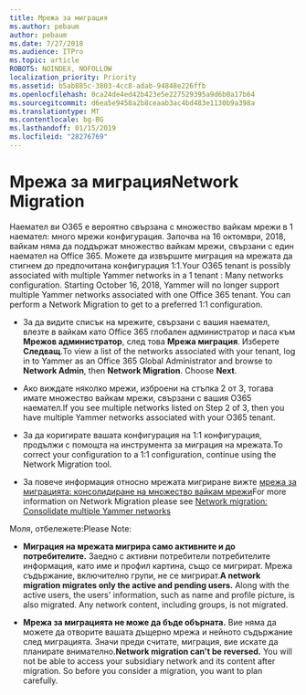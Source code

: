```yaml
---
title: Мрежа за миграция
ms.author: pebaum
author: pebaum
ms.date: 7/27/2018
ms.audience: ITPro
ms.topic: article
ROBOTS: NOINDEX, NOFOLLOW
localization_priority: Priority
ms.assetid: b5ab885c-3803-4cc8-adab-94848e226ffb
ms.openlocfilehash: 0ca24de4ed42b423e5e227529395a9d6b0a17b64
ms.sourcegitcommit: d6ea5e9458a2b8ceaab3ac4bd483e1130b9a398a
ms.translationtype: MT
ms.contentlocale: bg-BG
ms.lasthandoff: 01/15/2019
ms.locfileid: "28276769"
---
```

# <a name="network-migration"></a><span data-ttu-id="e5eb9-102">Мрежа за миграция</span><span class="sxs-lookup"><span data-stu-id="e5eb9-102">Network Migration</span></span>

<span data-ttu-id="e5eb9-p101">Наемател ви O365 е вероятно свързана с множество вайкам мрежи в 1 наемател: много мрежи конфигурация. Започва на 16 октомври, 2018, вайкам няма да поддържат множество вайкам мрежи, свързани с един наемател на Office 365. Можете да извършите миграция на мрежата да стигнем до предпочитана конфигурация 1:1.</span><span class="sxs-lookup"><span data-stu-id="e5eb9-p101">Your O365 tenant is possibly associated with multiple Yammer networks in a 1 tenant : Many networks configuration. Starting October 16, 2018, Yammer will no longer support multiple Yammer networks associated with one Office 365 tenant. You can perform a Network Migration to get to a preferred 1:1 configuration.</span></span>
  
- <span data-ttu-id="e5eb9-p102">За да видите списък на мрежите, свързани с вашия наемател, влезте в вайкам като Office 365 глобален администратор и паса към **Мрежов администратор**, след това **Мрежа миграция**. Изберете **Следващ**.</span><span class="sxs-lookup"><span data-stu-id="e5eb9-p102">To view a list of the networks associated with your tenant, log in to Yammer as an Office 365 Global Administrator and browse to **Network Admin**, then **Network Migration**. Choose **Next**.</span></span>
    
- <span data-ttu-id="e5eb9-108">Ако виждате няколко мрежи, изброени на стъпка 2 от 3, тогава имате множество вайкам мрежи, свързани с вашия O365 наемател.</span><span class="sxs-lookup"><span data-stu-id="e5eb9-108">If you see multiple networks listed on Step 2 of 3, then you have multiple Yammer networks associated with your O365 tenant.</span></span>
    
- <span data-ttu-id="e5eb9-109">За да коригирате вашата конфигурация на 1:1 конфигурация, продължи с помощта на инструмента за миграция на мрежата.</span><span class="sxs-lookup"><span data-stu-id="e5eb9-109">To correct your configuration to a 1:1 configuration, continue using the Network Migration tool.</span></span>
    
- <span data-ttu-id="e5eb9-110">За повече информация относно мрежата мигриране вижте [мрежа за миграцията: консолидиране на множество вайкам мрежи](https://support.office.com/article/a22c1b20-9231-4ce2-a916-392b1056d002)</span><span class="sxs-lookup"><span data-stu-id="e5eb9-110">For more information on Network Migration please see [Network migration: Consolidate multiple Yammer networks](https://support.office.com/article/a22c1b20-9231-4ce2-a916-392b1056d002)</span></span>
    
<span data-ttu-id="e5eb9-111">Моля, отбележете:</span><span class="sxs-lookup"><span data-stu-id="e5eb9-111">Please Note:</span></span>
  
- <span data-ttu-id="e5eb9-p103">**Миграция на мрежата мигрира само активните и до потребителите.** Заедно с активни потребители потребителите информация, като име и профил картина, също се мигрират. Мрежа съдържание, включително групи, не се мигрират.</span><span class="sxs-lookup"><span data-stu-id="e5eb9-p103">**A network migration migrates only the active and pending users.** Along with the active users, the users' information, such as name and profile picture, is also migrated. Any network content, including groups, is not migrated.</span></span> 
    
- <span data-ttu-id="e5eb9-p104">**Мрежа за миграцията не може да бъде обърната.** Вие няма да можете да отворите вашата дъщерно мрежа и нейното съдържание след миграцията. Значи преди считате, миграция, вие искате да планирате внимателно.</span><span class="sxs-lookup"><span data-stu-id="e5eb9-p104">**Network migration can't be reversed.** You will not be able to access your subsidiary network and its content after migration. So before you consider a migration, you want to plan carefully.</span></span> 
    

